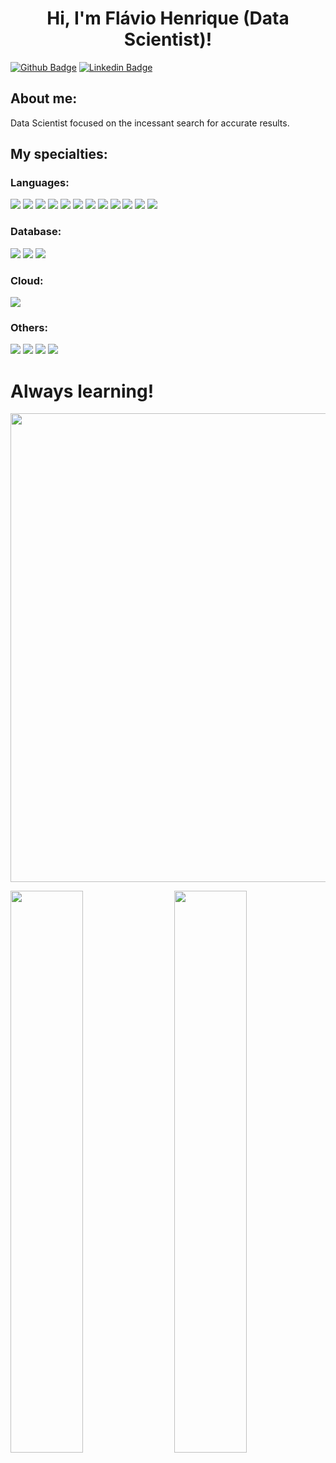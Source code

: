 
<h1 align="center"> Hi, I'm Flávio Henrique (Data Scientist)! </h1>

[![Github Badge](https://img.shields.io/badge/-Github-000?style=flat-square&logo=Github&logoColor=white&link=https://github.com/flaviohenriquehb777)](https://github.com/flaviohenriquehb777)
[![Linkedin Badge](https://img.shields.io/badge/-LinkedIn-blue?style=flat-square&logo=Linkedin&logoColor=white&link=https://www.linkedin.com/in/flávio-henrique-barbosa-38465938/)](https://www.linkedin.com/in/flávio-henrique-barbosa-38465938/)

## About me:

Data Scientist focused on the incessant search for accurate results.

## My specialties:

### Languages: 
<img src="https://img.shields.io/badge/python-3670A0?style=for-the-badge&logo=python&logoColor=ffdd54"/> <img src="https://img.shields.io/badge/pandas-%23150458.svg?style=for-the-badge&logo=pandas&logoColor=white"/> <img src="https://img.shields.io/badge/numpy-%23013243.svg?style=for-the-badge&logo=numpy&logoColor=white"/> <img src="https://img.shields.io/badge/Matplotlib-%233F4F75.svg?style=for-the-badge&logo=plotly&logoColor=white"/> <img src="https://img.shields.io/badge/Selenium-43B02A?style=for-the-badge&logo=Selenium&logoColor=white"/> <img src="https://img.shields.io/badge/scikit_learn-F7931E?style=for-the-badge&logo=scikit-learn&logoColor=white"/> <img src="https://img.shields.io/badge/-SQL-E10098?style=for-the-badge&logo=graphql&logoColor=white"/> <img src="https://img.shields.io/badge/php-%23777BB4.svg?style=for-the-badge&logo=php&logoColor=white"/> <img src="https://img.shields.io/badge/javascript-%23323330.svg?style=for-the-badge&logo=javascript&logoColor=%23F7DF1E"/> <img src="https://img.shields.io/badge/html5-%23E34F26.svg?style=for-the-badge&logo=html5&logoColor=white"/> <img src="https://img.shields.io/badge/css3-%231572B6.svg?style=for-the-badge&logo=css3&logoColor=white"/> <img src="https://img.shields.io/badge/power_bi-F2C811?style=for-the-badge&logo=powerbi&logoColor=black"/> 

### Database: 
<img src ="https://img.shields.io/badge/postgres-%23316192.svg?&style=for-the-badge&logo=postgresql&logoColor=white"/> <img src="https://img.shields.io/badge/mysql-%2300f.svg?style=for-the-badge&logo=mysql&logoColor=white"/> <img src="https://img.shields.io/badge/sqlite-%2307405e.svg?style=for-the-badge&logo=sqlite&logoColor=white"/> 

### Cloud: 
<img src="https://img.shields.io/badge/Microsoft_Azure-0089D6?style=for-the-badge&logo=microsoft-azure&logoColor=white"/> 

### Others: 
<img src="https://img.shields.io/badge/Anaconda-%2344A833.svg?style=for-the-badge&logo=anaconda&logoColor=white"/> <img src="https://img.shields.io/badge/PyCharm-000000.svg?&style=for-the-badge&logo=PyCharm&logoColor=white"/> <img src="https://img.shields.io/badge/Spyder%20Ide-FF0000?style=for-the-badge&logo=spyder%20ide&logoColor=white"/> <img src="https://img.shields.io/badge/Jupyter-F37626.svg?&style=for-the-badge&logo=Jupyter&logoColor=white"/> 

# Always learning!

<div align="center">
<img src="https://user-images.githubusercontent.com/109081925/229811361-a23361c1-2197-4a5c-86c5-788df09bfc01.png" width="750px" />
</div>

<img align="leftr" width="48%" src="https://github-readme-stats-peguimasid.vercel.app/api?username=flaviohenriquehb777&show_icons=true&hide=&count_private=true&title_color=3382ed&text_color=ffffff&icon_color=3382ed&bg_color=171717&hide_border=true&show_icons=true%22%20alt=%22peguimasid%27s%20GitHub%20stats"/> <img align="right" width="48%" src="https://github-readme-streak-stats.herokuapp.com/?user=flaviohenriquehb777&stroke=ffffff&background=171717&ring=3382ed&fire=3382ed&currStreakNum=ffffff&currStreakLabel=3382ed&sideNums=ffffff&sideLabels=ffffff&dates=ffffff&hide_border=true"/>
